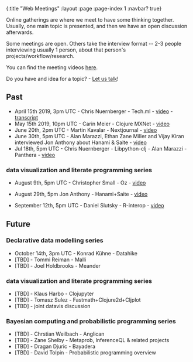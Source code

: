 {:title "Web Meetings"
 :layout :page
 :page-index 1
 :navbar? true}

Online gatherings are where we meet to have some thinking together. Usually, one main topic is presented, and then we have an open discussion afterwards.

Some meetings are open. Others take the interview format -- 2-3 people interviewing usually 1 person, about that person's projects/workflow/research.

You can find the meeting videos [here](http://yt.vu/+scicloj).

Do you have and idea for a topic? - [Let us talk](../about/#where)!

## Past

- April 15th 2019, 3pm UTC - Chris Nuernberger - Tech.ml - [video](https://www.youtube.com/watch?v=NyMABoUEj20&t=6m50s) - [transcript](https://github.com/joinr/sciclojminutes/blob/master/meeting.org)
- May 15th 2019, 10pm UTC - Carin Meier - Clojure MXNet - [video](https://www.youtube.com/watch?v=niCq-pvDyZc)
- June 20th, 2pm UTC - Martin Kavalar - Nextjournal - [video](https://www.youtube.com/watch?v=MI9tl-3kNS0)
- June 30th, 5pm UTC - Alan Marazzi, Ethan Zane Miller and Vijay Kiran
interviewed Jon Anthony about Hanami & Saite - [video](https://www.youtube.com/watch?v=ld5du3L-emM)
- Jul 18th, 5pm UTC - Chris Nuernberger - Libpython-clj - Alan Marazzi - Panthera - [video](https://www.youtube.com/watch?v=ajDiGS73i2o)

### data visualization and literate programming series
- August 9th, 5pm UTC - Christopher Small - Oz - [video](https://youtu.be/CRLvHgQzhmI)
- August 29th, 5pm Jon Anthony - Hanami+Saite - [video](https://youtu.be/3Hx7kbub9YE)


- September 12th, 5pm UTC - Daniel Slutsky - R-interop - [video](https://www.youtube.com/watch?v=XoVX2Ezi_YM)


## Future


### Declarative data modelling series

- October 14th, 3pm UTC - Konrad Kühne - Datahike
- [TBD] - Tommi Reiman - Malli
- [TBD] - Joel Holdbrooks - Meander

### data visualization and literate programming series
- [TBD] - Klaus Harbo - Clojupyter
- [TBD] - Tomasz Sulez - Fastmath+Clojure2d+Cljplot
- [TBD] - joint datavis discussion

### Bayesian computing and probabilistic programming series
- [TBD] - Chrstian Weilbach - Anglican
- [TBD] - Zane Shelby - Metaprob, InferenceQL & related projects
- [TBD] - Dragan Djuric - Bayadera
- [TBD] - David Tolpin - Probabilistic programming overview
